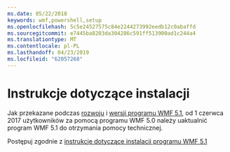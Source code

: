 ```yaml
---
ms.date: 05/22/2018
keywords: wmf,powershell,setup
ms.openlocfilehash: 5c5e24527575c84e2244273992eedb12c0abaffd
ms.sourcegitcommit: e7445ba8203da304286c591ff513900ad1c244a4
ms.translationtype: MT
ms.contentlocale: pl-PL
ms.lasthandoff: 04/23/2019
ms.locfileid: "62057268"
---
```

# <a name="installation-instructions"></a>Instrukcje dotyczące instalacji

Jak przekazane podczas [rozwoju](https://blogs.msdn.microsoft.com/powershell/2016/04/06/windows-management-framework-5-0-updates-and-wmf-5-1/) i [wersji programu WMF 5.1](https://blogs.msdn.microsoft.com/powershell/2017/03/28/windows-management-framework-wmf-5-1-now-in-microsoft-update-catalog/), od 1 czerwca 2017 użytkowników za pomocą programu WMF 5.0 należy uaktualnić program WMF 5.1 do otrzymania pomocy technicznej.

Postępuj zgodnie z [instrukcje dotyczące instalacji programu WMF 5.1](../5.1/install-configure.md)
